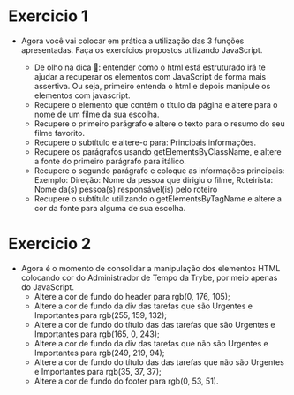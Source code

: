 # Exercicio 1

- Agora você vai colocar em prática a utilização das 3 funções apresentadas. Faça os exercícios propostos utilizando JavaScript.

    * De olho na dica 👀: entender como o html está estruturado irá te ajudar a recuperar os elementos com JavaScript de forma mais assertiva. Ou seja, primeiro entenda o html e depois manipule os elementos com javascript.

    - Recupere o elemento que contém o título da página e altere para o nome de um filme da sua escolha.
    - Recupere o primeiro parágrafo e altere o texto para o resumo do seu filme favorito.
    - Recupere o subtítulo e altere-o para: Principais informações.
    - Recupere os parágrafos usando getElementsByClassName, e altere a fonte do primeiro parágrafo para itálico.
    - Recupere o segundo parágrafo e coloque as informações principais: Exemplo: Direção: Nome da pessoa que dirigiu o filme, Roteirista: Nome da(s) pessoa(s) responsável(is) pelo roteiro
    - Recupere o subtítulo utilizando o getElementsByTagName e altere a cor da fonte para alguma de sua escolha.

# Exercicio 2 
- Agora é o momento de consolidar a manipulação dos elementos HTML colocando cor do Administrador de Tempo da Trybe, por meio apenas do JavaScript. 
    - Altere a cor de fundo do header para rgb(0, 176, 105);
    - Altere a cor de fundo da div das tarefas que são Urgentes e Importantes para rgb(255, 159, 132);
    - Altere a cor de fundo do título das das tarefas que são Urgentes e Importantes para rgb(165, 0, 243);
    - Altere a cor de fundo da div das tarefas que não são Urgentes e Importantes para rgb(249, 219, 94);
    - Altere a cor de fundo do título das das tarefas que não são Urgentes e Importantes para rgb(35, 37, 37);
    - Altere a cor de fundo do footer para rgb(0, 53, 51).